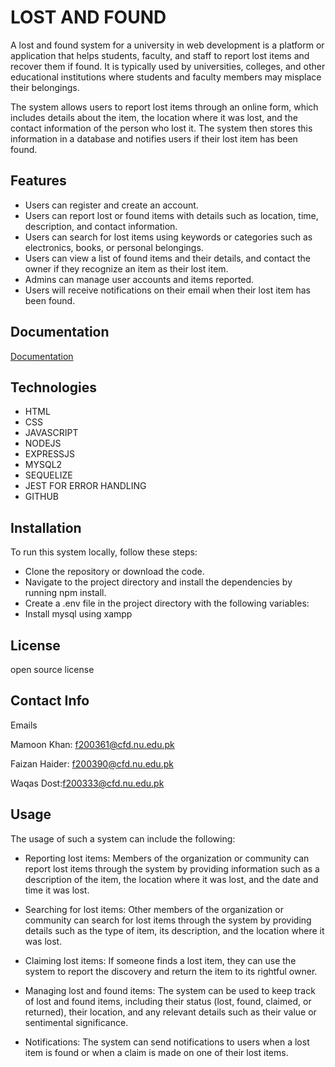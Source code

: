 
# LOST AND FOUND

A lost and found system for a university in web development is a platform or application that helps students, faculty, and staff to report lost items and recover them if found. It is typically used by universities, colleges, and other educational institutions where students and faculty members may misplace their belongings.

The system allows users to report lost items through an online form, which includes details about the item, the location where it was lost, and the contact information of the person who lost it. The system then stores this information in a database and notifies users if their lost item has been found.

## Features

- Users can register and create an account.
- Users can report lost or found items with details such as location, time, description, and contact information.
- Users can search for lost items using keywords or categories such as electronics, books, or personal belongings.
- Users can view a list of found items and their details, and contact the owner if they recognize an item as their lost item.
- Admins can manage user accounts and items reported.
- Users will receive notifications on their email when their lost item has been found.
  

## Documentation

[Documentation](https://documenter.getpostman.com/view/26955377/2s93XzwMhN)


## Technologies
- HTML
- CSS
- JAVASCRIPT
- NODEJS
- EXPRESSJS
- MYSQL2
- SEQUELIZE
- JEST FOR ERROR HANDLING
- GITHUB

## Installation

To run this system locally, follow these steps:

- Clone the repository or download the code.
- Navigate to the project directory and install the dependencies by running npm install.
- Create a .env file in the project directory with the following variables:
- Install mysql using xampp
  

## License

open source license


## Contact Info

Emails

Mamoon Khan: f200361@cfd.nu.edu.pk

Faizan Haider: f200390@cfd.nu.edu.pk

Waqas Dost:f200333@cfd.nu.edu.pk
## Usage

The usage of such a system can include the following:

- Reporting lost items: Members of the organization or community can report lost items through the system by providing information such as a description of the item, the location where it was lost, and the date and time it was lost.

- Searching for lost items: Other members of the organization or community can search for lost items through the system by providing details such as the type of item, its description, and the location where it was lost.

- Claiming lost items: If someone finds a lost item, they can use the system to report the discovery and return the item to its rightful owner.

- Managing lost and found items: The system can be used to keep track of lost and found items, including their status (lost, found, claimed, or returned), their location, and any relevant details such as their value or sentimental significance.

- Notifications: The system can send notifications to users when a lost item is found or when a claim is made on one of their lost items.
